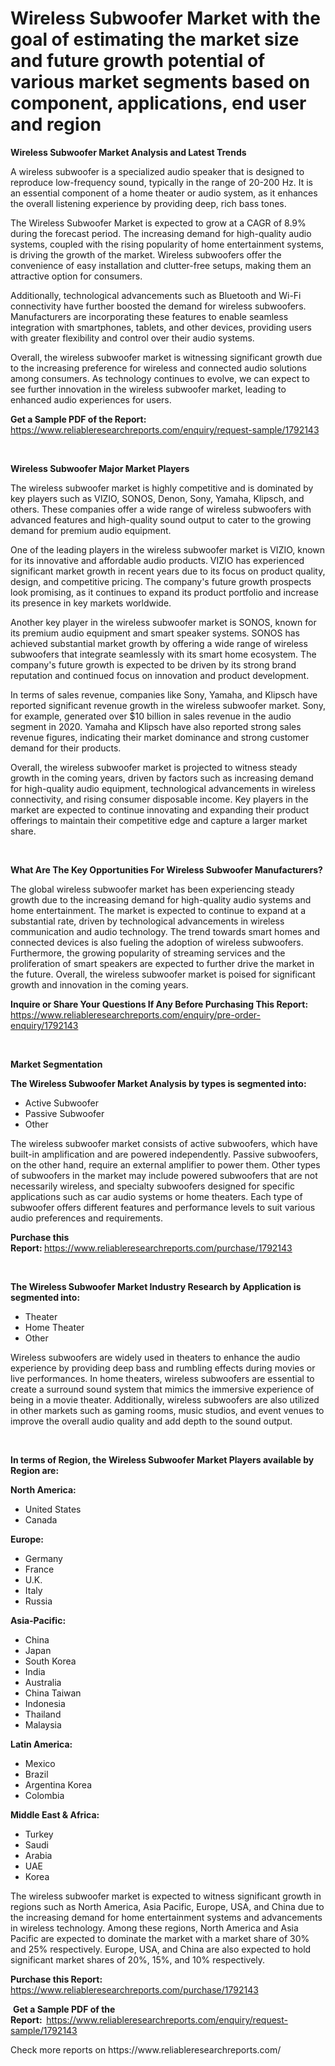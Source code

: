 <p><h1>Wireless Subwoofer Market with the goal of estimating the market size and future growth potential of various market segments based on component, applications, end user and region</h1></p><p><strong>Wireless Subwoofer Market Analysis and Latest Trends</strong></p>
<p><p>A wireless subwoofer is a specialized audio speaker that is designed to reproduce low-frequency sound, typically in the range of 20-200 Hz. It is an essential component of a home theater or audio system, as it enhances the overall listening experience by providing deep, rich bass tones.</p><p>The Wireless Subwoofer Market is expected to grow at a CAGR of 8.9% during the forecast period. The increasing demand for high-quality audio systems, coupled with the rising popularity of home entertainment systems, is driving the growth of the market. Wireless subwoofers offer the convenience of easy installation and clutter-free setups, making them an attractive option for consumers.</p><p>Additionally, technological advancements such as Bluetooth and Wi-Fi connectivity have further boosted the demand for wireless subwoofers. Manufacturers are incorporating these features to enable seamless integration with smartphones, tablets, and other devices, providing users with greater flexibility and control over their audio systems.</p><p>Overall, the wireless subwoofer market is witnessing significant growth due to the increasing preference for wireless and connected audio solutions among consumers. As technology continues to evolve, we can expect to see further innovation in the wireless subwoofer market, leading to enhanced audio experiences for users.</p></p>
<p><strong>Get a Sample PDF of the Report:&nbsp;</strong> <a href="https://www.reliableresearchreports.com/enquiry/request-sample/1792143">https://www.reliableresearchreports.com/enquiry/request-sample/1792143</a></p>
<p>&nbsp;</p>
<p><strong>Wireless Subwoofer Major Market Players</strong></p>
<p><p>The wireless subwoofer market is highly competitive and is dominated by key players such as VIZIO, SONOS, Denon, Sony, Yamaha, Klipsch, and others. These companies offer a wide range of wireless subwoofers with advanced features and high-quality sound output to cater to the growing demand for premium audio equipment.</p><p>One of the leading players in the wireless subwoofer market is VIZIO, known for its innovative and affordable audio products. VIZIO has experienced significant market growth in recent years due to its focus on product quality, design, and competitive pricing. The company's future growth prospects look promising, as it continues to expand its product portfolio and increase its presence in key markets worldwide.</p><p>Another key player in the wireless subwoofer market is SONOS, known for its premium audio equipment and smart speaker systems. SONOS has achieved substantial market growth by offering a wide range of wireless subwoofers that integrate seamlessly with its smart home ecosystem. The company's future growth is expected to be driven by its strong brand reputation and continued focus on innovation and product development.</p><p>In terms of sales revenue, companies like Sony, Yamaha, and Klipsch have reported significant revenue growth in the wireless subwoofer market. Sony, for example, generated over $10 billion in sales revenue in the audio segment in 2020. Yamaha and Klipsch have also reported strong sales revenue figures, indicating their market dominance and strong customer demand for their products.</p><p>Overall, the wireless subwoofer market is projected to witness steady growth in the coming years, driven by factors such as increasing demand for high-quality audio equipment, technological advancements in wireless connectivity, and rising consumer disposable income. Key players in the market are expected to continue innovating and expanding their product offerings to maintain their competitive edge and capture a larger market share.</p></p>
<p>&nbsp;</p>
<p><strong>What Are The Key Opportunities For Wireless Subwoofer Manufacturers?</strong></p>
<p><p>The global wireless subwoofer market has been experiencing steady growth due to the increasing demand for high-quality audio systems and home entertainment. The market is expected to continue to expand at a substantial rate, driven by technological advancements in wireless communication and audio technology. The trend towards smart homes and connected devices is also fueling the adoption of wireless subwoofers. Furthermore, the growing popularity of streaming services and the proliferation of smart speakers are expected to further drive the market in the future. Overall, the wireless subwoofer market is poised for significant growth and innovation in the coming years.</p></p>
<p><strong>Inquire or Share Your Questions If Any Before Purchasing This Report:</strong> <a href="https://www.reliableresearchreports.com/enquiry/pre-order-enquiry/1792143">https://www.reliableresearchreports.com/enquiry/pre-order-enquiry/1792143</a></p>
<p>&nbsp;</p>
<p><strong>Market Segmentation</strong></p>
<p><strong>The Wireless Subwoofer Market Analysis by types is segmented into:</strong></p>
<p><ul><li>Active Subwoofer</li><li>Passive Subwoofer</li><li>Other</li></ul></p>
<p><p>The wireless subwoofer market consists of active subwoofers, which have built-in amplification and are powered independently. Passive subwoofers, on the other hand, require an external amplifier to power them. Other types of subwoofers in the market may include powered subwoofers that are not necessarily wireless, and specialty subwoofers designed for specific applications such as car audio systems or home theaters. Each type of subwoofer offers different features and performance levels to suit various audio preferences and requirements.</p></p>
<p><strong>Purchase this Report:&nbsp;</strong><a href="https://www.reliableresearchreports.com/purchase/1792143">https://www.reliableresearchreports.com/purchase/1792143</a></p>
<p>&nbsp;</p>
<p><strong>The Wireless Subwoofer Market Industry Research by Application is segmented into:</strong></p>
<p><ul><li>Theater</li><li>Home Theater</li><li>Other</li></ul></p>
<p><p>Wireless subwoofers are widely used in theaters to enhance the audio experience by providing deep bass and rumbling effects during movies or live performances. In home theaters, wireless subwoofers are essential to create a surround sound system that mimics the immersive experience of being in a movie theater. Additionally, wireless subwoofers are also utilized in other markets such as gaming rooms, music studios, and event venues to improve the overall audio quality and add depth to the sound output.</p></p>
<p>&nbsp;</p>
<p><strong>In terms of Region, the Wireless Subwoofer Market Players available by Region are:</strong></p>
<p>
    <p> <strong> North America: </strong>
        <ul>
            <li>United States</li>
            <li>Canada</li>
        </ul>
        </p> 
    <p> <strong> Europe: </strong>
        <ul>
            <li>Germany</li>
            <li>France</li>
            <li>U.K.</li>
            <li>Italy</li>
            <li>Russia</li>
        </ul>
        </p> 
    <p> <strong> Asia-Pacific: </strong>
        <ul>
            <li>China</li>
            <li>Japan</li>
            <li>South Korea</li>
            <li>India</li>
            <li>Australia</li>
            <li>China Taiwan</li>
            <li>Indonesia</li>
            <li>Thailand</li>
            <li>Malaysia</li>
        </ul>
        </p> 
    <p> <strong> Latin America: </strong>
        <ul>
            <li>Mexico</li>
            <li>Brazil</li>
            <li>Argentina Korea</li>
            <li>Colombia</li>
        </ul>
        </p> 
    <p> <strong> Middle East & Africa: </strong>
        <ul>
            <li>Turkey</li>
            <li>Saudi</li>
            <li>Arabia</li>
            <li>UAE</li>
            <li>Korea</li>
        </ul>
    </p>
    </p>
<p><p>The wireless subwoofer market is expected to witness significant growth in regions such as North America, Asia Pacific, Europe, USA, and China due to the increasing demand for home entertainment systems and advancements in wireless technology. Among these regions, North America and Asia Pacific are expected to dominate the market with a market share of 30% and 25% respectively. Europe, USA, and China are also expected to hold significant market shares of 20%, 15%, and 10% respectively.</p></p>
<p><strong>Purchase this Report: </strong><a href="https://www.reliableresearchreports.com/purchase/1792143">https://www.reliableresearchreports.com/purchase/1792143</a></p>
<p>&nbsp;<strong>Get a Sample PDF of the Report:&nbsp;&nbsp;</strong><a href="https://www.reliableresearchreports.com/enquiry/request-sample/1792143">https://www.reliableresearchreports.com/enquiry/request-sample/1792143</a></p>
<p><strong></strong></p>
<p>Check more reports on https://www.reliableresearchreports.com/</p>